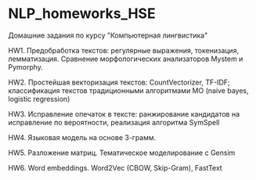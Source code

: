 # NLP_homeworks_HSE
Домашние задания по курсу "Компьютерная лингвистика" 

HW1. Предобработка текстов: регулярные выражения, токенизация, лемматизация. Сравнение морфологических анализаторов Mystem и Pymorphy.

HW2. Простейшая векторизация текстов: CountVectorizer, TF-IDF; классификация текстов традиционными алгоритмами МО (naive bayes, logistic regression)

HW3. Исправление опечаток в тексте: ранжирование кандидатов на исправление по вероятности, реализация алгоритма SymSpell

HW4. Языковая модель на основе 3-грамм. 

HW5. Разложение матриц. Тематическое моделирование с Gensim

HW6. Word embeddings. Word2Vec (CBOW, Skip-Gram), FastText
